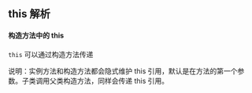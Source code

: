 ## this 解析

####  构造方法中的 this

`this` 可以通过构造方法传递

说明：实例方法和构造方法都会隐式维护 this 引用，默认是在方法的第一个参数。子类调用父类构造方法，同样会传递 this 引用。
